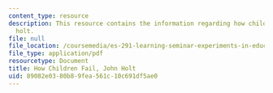 ```yaml
---
content_type: resource
description: This resource contains the information regarding how children fail, john
  holt.
file: null
file_location: /coursemedia/es-291-learning-seminar-experiments-in-education-spring-2003/89082e0380b89fea561c10c691df5ae0_MITES_291S03_1b_holt.pdf
file_type: application/pdf
resourcetype: Document
title: How Children Fail, John Holt
uid: 89082e03-80b8-9fea-561c-10c691df5ae0
---
```

